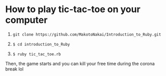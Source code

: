 # How to play tic-tac-toe on your computer

1. `git clone https://github.com/MakotoNakai/Introduction_to_Ruby.git`

2. `$ cd introduction_to_Ruby`

3. `$ ruby tic_tac_toe.rb`

Then, the game starts and you can kill your free time during the corona break lol


